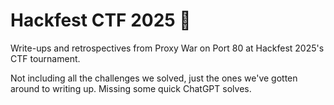 # Hackfest CTF 2025 🚩

Write-ups and retrospectives from Proxy War on Port 80 at Hackfest 2025's CTF tournament.

Not including all the challenges we solved, just the ones we've gotten around to writing up. Missing some quick ChatGPT solves.
